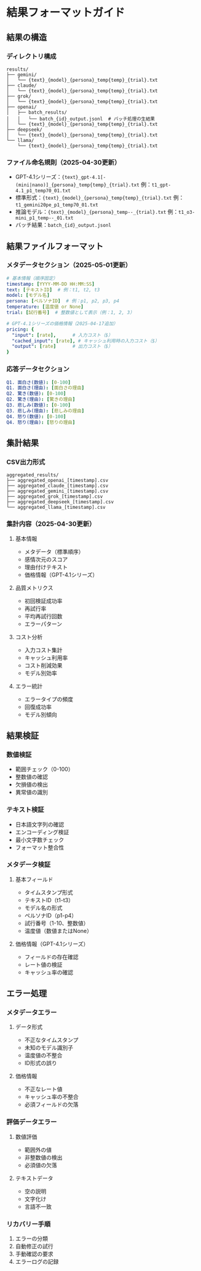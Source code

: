 # 結果フォーマットガイド

## 結果の構造

### ディレクトリ構成
```
results/
├── gemini/
│   └── {text}_{model}_{persona}_temp{temp}_{trial}.txt
├── claude/
│   └── {text}_{model}_{persona}_temp{temp}_{trial}.txt
├── grok/
│   └── {text}_{model}_{persona}_temp{temp}_{trial}.txt
├── openai/
│   ├── batch_results/
│   │   └── batch_{id}_output.jsonl  # バッチ処理の生結果
│   └── {text}_{model}_{persona}_temp{temp}_{trial}.txt
├── deepseek/
│   └── {text}_{model}_{persona}_temp{temp}_{trial}.txt
└── llama/
    └── {text}_{model}_{persona}_temp{temp}_{trial}.txt
```

### ファイル命名規則（2025-04-30更新）
- GPT-4.1シリーズ：`{text}_gpt-4.1[-(mini|nano)]_{persona}_temp{temp}_{trial}.txt`
  例：`t1_gpt-4.1_p1_temp70_01.txt`
- 標準形式：`{text}_{model}_{persona}_temp{temp}_{trial}.txt`
  例：`t1_gemini20pe_p1_temp70_01.txt`
- 推論モデル：`{text}_{model}_{persona}_temp--_{trial}.txt`
  例：`t1_o3-mini_p1_temp--_01.txt`
- バッチ結果：`batch_{id}_output.jsonl`

## 結果ファイルフォーマット

### メタデータセクション（2025-05-01更新）
```yaml
# 基本情報（順序固定）
timestamp: [YYYY-MM-DD HH:MM:SS]
text: [テキストID]  # 例：t1, t2, t3
model: [モデル名]
persona: [ペルソナID]  # 例：p1, p2, p3, p4
temperature: [温度値 or None]
trial: [試行番号]  # 整数値として表示（例：1, 2, 3）

# GPT-4.1シリーズの価格情報（2025-04-17追加）
pricing: {
  "input": [rate],      # 入力コスト（$）
  "cached_input": [rate], # キャッシュ利用時の入力コスト（$）
  "output": [rate]      # 出力コスト（$）
}
```

### 応答データセクション
```yaml
Q1. 面白さ(数値): [0-100]
Q1. 面白さ(理由): [面白さの理由]
Q2. 驚き(数値): [0-100]
Q2. 驚き(理由): [驚きの理由]
Q3. 悲しみ(数値): [0-100]
Q3. 悲しみ(理由): [悲しみの理由]
Q4. 怒り(数値): [0-100]
Q4. 怒り(理由): [怒りの理由]
```

## 集計結果

### CSV出力形式
```
aggregated_results/
├── aggregated_openai_[timestamp].csv
├── aggregated_claude_[timestamp].csv
├── aggregated_gemini_[timestamp].csv
├── aggregated_grok_[timestamp].csv
├── aggregated_deepseek_[timestamp].csv
└── aggregated_llama_[timestamp].csv
```

### 集計内容（2025-04-30更新）
1. 基本情報
   - メタデータ（標準順序）
   - 感情次元のスコア
   - 理由付けテキスト
   - 価格情報（GPT-4.1シリーズ）

2. 品質メトリクス
   - 初回検証成功率
   - 再試行率
   - 平均再試行回数
   - エラーパターン

3. コスト分析
   - 入力コスト集計
   - キャッシュ利用率
   - コスト削減効果
   - モデル別効率

4. エラー統計
   - エラータイプの頻度
   - 回復成功率
   - モデル別傾向

## 結果検証

### 数値検証
- 範囲チェック（0-100）
- 整数値の確認
- 欠損値の検出
- 異常値の識別

### テキスト検証
- 日本語文字列の確認
- エンコーディング検証
- 最小文字数チェック
- フォーマット整合性

### メタデータ検証
1. 基本フィールド
   - タイムスタンプ形式
   - テキストID（t1-t3）
   - モデル名の形式
   - ペルソナID（p1-p4）
   - 試行番号（1-10、整数値）
   - 温度値（数値またはNone）

2. 価格情報（GPT-4.1シリーズ）
   - フィールドの存在確認
   - レート値の検証
   - キャッシュ率の確認

## エラー処理

### メタデータエラー
1. データ形式
   - 不正なタイムスタンプ
   - 未知のモデル識別子
   - 温度値の不整合
   - ID形式の誤り

2. 価格情報
   - 不正なレート値
   - キャッシュ率の不整合
   - 必須フィールドの欠落

### 評価データエラー
1. 数値評価
   - 範囲外の値
   - 非整数値の検出
   - 必須値の欠落

2. テキストデータ
   - 空の説明
   - 文字化け
   - 言語不一致

### リカバリー手順
1. エラーの分類
2. 自動修正の試行
3. 手動確認の要求
4. エラーログの記録
